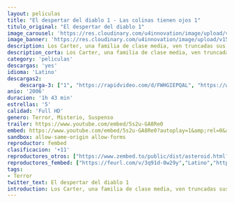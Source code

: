 ```yaml
---
layout: peliculas
title: "El despertar del diablo 1 - Las colinas tienen ojos 1"
titulo_original: "El despertar del diablo 1"
image_carousel: 'https://res.cloudinary.com/u4innovation/image/upload/v1560286538/despertar1-poster-min_pxvjol.jpg'
image_banner: 'https://res.cloudinary.com/u4innovation/image/upload/v1560286538/desperta-1-banner-min_o5voyl.jpg'
description: Los Carter, una familia de clase media, ven truncadas sus vacaciones cuando su caravana sufre un extraño accidente en el desierto de Nuevo México. Aislados del mundo, pronto se darán cuenta de que no están solos. En las colinas habita una estirpe de sanguinarios mutantes, fruto de las continuas pruebas nucleares del ejército, y que no dudarán en aniquilar a los Carter de las formas más espeluznantes.
description_corta: Los Carter, una familia de clase media, ven truncadas sus vacaciones cuando su caravana sufre un extraño accidente en el desierto de Nuevo México. Aislados del mundo, pronto se darán cuenta de que no están solos. En las colinas habita una estirpe de sanguinarios mutantes, fruto de...
category: 'peliculas'
descargas: 'yes'
idioma: 'Latino'
descargas2:
    descarga-3: ["1", "https://rapidvideo.com/d/FWHGIEPQAL", "https://www.google.com/s2/favicons?domain=mega.nz","Mega","https://res.cloudinary.com/imbriitneysam/image/upload/v1541473684/mexico.png", "Latino", "Full HD"]
anio: '2006'
duracion: '1h 43 min'
estrellas: '5'
calidad: 'Full HD'
genero: Terror, Misterio, Suspenso
trailer: https://www.youtube.com/embed/5s2u-GA8Re0
embed: https://www.youtube.com/embed/5s2u-GA8Re0?autoplay=1&amp;rel=0&amp;hd=1&border=0&wmode=opaque&enablejsapi=1&modestbranding=1&controls=1&showinfo=0
sandbox: allow-same-origin allow-forms
reproductor: fembed
clasificacion: '+11'
reproductores_otros: ["https://www.zembed.to/public/dist/asteroid.html?id=34b908806d80dcf2db9a967ee29155b9&title=The%20Hills%20Have%20Eyes","Latino","https://movcloud.net/embed/xa-tkea3FzF7","Latino","https://embed.mystream.to/h01cpvo7cjw9","Latino"]
reproductores_fembed: ["https://feurl.com/v/3q91d-0w29y","Latino","https://feurl.com/v/7rpx4cg81znl5jd","Latino"]
tags:
- Terror
twitter_text: El despertar del diablo 1
introduction: Los Carter, una familia de clase media, ven truncadas sus vacaciones cuando su caravana sufre un extraño accidente en el desierto de Nuevo México. Aislados del mundo, pronto se darán cuenta de que no están solos. En las colinas habita una estirpe de sanguinarios mutantes, fruto de...
---
```



 







